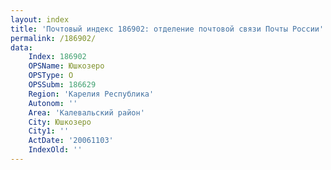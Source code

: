 ```yaml
---
layout: index
title: 'Почтовый индекс 186902: отделение почтовой связи Почты России'
permalink: /186902/
data:
    Index: 186902
    OPSName: Юшкозеро
    OPSType: О
    OPSSubm: 186629
    Region: 'Карелия Республика'
    Autonom: ''
    Area: 'Калевальский район'
    City: Юшкозеро
    City1: ''
    ActDate: '20061103'
    IndexOld: ''
---
```

